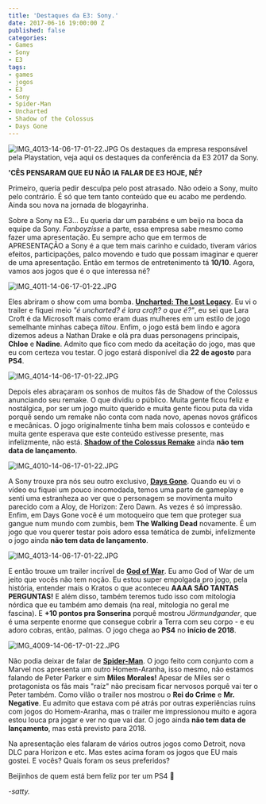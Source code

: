 ```yaml
---
title: 'Destaques da E3: Sony.'
date: 2017-06-16 19:00:00 Z
published: false
categories:
- Games
- Sony
- E3
tags:
- games
- jogos
- E3
- Sony
- Spider-Man
- Uncharted
- Shadow of the Colossus
- Days Gone
---
```


![IMG_4013-14-06-17-01-22.JPG](/uploads/IMG_4013-14-06-17-01-22.JPG)
Os destaques da empresa responsável pela Playstation, veja aqui os destaques da conferência da E3 2017 da Sony.

**'CÊS PENSARAM QUE EU NÃO IA FALAR DE E3 HOJE, NÉ?**

Primeiro, queria pedir desculpa pelo post atrasado. Não odeio a Sony, muito pelo contrário. É só que tem tanto conteúdo que eu acabo me perdendo. Ainda sou nova na jornada de blogayrinha.

Sobre a Sony na E3... Eu queria dar um parabéns e um beijo na boca da equipe da Sony. *Fanboyzisse* a parte, essa empresa sabe mesmo como fazer uma apresentação. Eu sempre acho que em termos de APRESENTAÇÃO a Sony é a que tem mais carinho e cuidado, tiveram vários efeitos, participações, palco movendo e tudo que possam imaginar e querer de uma apresentação. Então em termos de entretenimento tá **10/10**. Agora, vamos aos jogos que é o que interessa né?

![IMG_4011-14-06-17-01-22.JPG](/uploads/IMG_4011-14-06-17-01-22.JPG)

Eles abriram o show com uma bomba. **[Uncharted: The Lost Legacy](https://www.youtube.com/watch?v=i8qzBkHjk_0)**. Eu vi o trailer e fiquei meio *"é uncharted? é lara croft? o que é?"*, eu sei que Lara Croft é da Microsoft mais como eram duas mulheres em um estilo de jogo semelhante minhas cabeça *tiltou*. Enfim, o jogo está bem lindo e agora dizemos adeus a Nathan Drake e olá pra duas personagens principais, **Chloe** e **Nadine**. Admito que fico com medo da aceitação do jogo, mas que eu com certeza vou testar. O jogo estará disponível dia **22 de agosto** para **PS4**.

![IMG_4014-14-06-17-01-22.JPG](/uploads/IMG_4014-14-06-17-01-22.JPG)

Depois eles abraçaram os sonhos de muitos fãs de Shadow of the Colossus anunciando seu remake. O que dividiu o público. Muita gente ficou feliz e nostálgica, por ser um jogo muito querido e muita gente ficou puta da vida porquê sendo um remake não conta com nada novo, apenas novos gráficos e mecânicas. O jogo originalmente tinha bem mais colossos e conteúdo e muita gente esperava que este conteúdo estivesse presente, mas infelizmente, não está. **[Shadow of the Colossus Remake](https://www.youtube.com/watch?v=pdZQ98mWeto)** ainda **não tem data de lançamento**.

![IMG_4010-14-06-17-01-22.JPG](/uploads/IMG_4010-14-06-17-01-22.JPG)

A Sony trouxe pra nós seu outro exclusivo, **[Days Gone](https://youtu.be/SjnyqAXiV0o)**. Quando eu vi o vídeo eu fiquei um pouco incomodada, temos uma parte de gameplay e senti uma estranheza ao ver que o personagem se movimenta muito parecido com a Aloy, de Horizon: Zero Dawn. As vezes é só impressão. Enfim, em Days Gone você é um motoqueiro que tem que proteger sua gangue num mundo com zumbis, bem **The Walking Dead** novamente. É um jogo que vou querer testar pois adoro essa temática de zumbi, infelizmente o jogo ainda **não tem data de lançamento**.

![IMG_4013-14-06-17-01-22.JPG](/uploads/IMG_4013-14-06-17-01-22.JPG)

E então trouxe um trailer incrível de **[God of War](https://www.youtube.com/watch?v=TbAB8Rar3zE)**. Eu amo God of War de um jeito que vocês não tem noção. Eu estou super empolgada pro jogo, pela história, entender mais o Kratos o que aconteceu **AAAA SÃO TANTAS PERGUNTAS!** E além disso, também teremos tudo isso com mitologia nórdica que eu também amo demais (na real, mitologia no geral me fascina). E **+10 pontos pra Sonserina** porquê mostrou *Jörmundgander*, que é uma serpente enorme que consegue cobrir a Terra com seu corpo - e eu adoro cobras, então, palmas. O jogo chega ao **PS4** no **início de 2018**.

![IMG_4009-14-06-17-01-22.JPG](/uploads/IMG_4009-14-06-17-01-22.JPG)

Não podia deixar de falar de **[Spider-Man](https://www.youtube.com/watch?v=K4zm30yeHHE)**. O jogo feito com conjunto com a Marvel nos apresenta um outro Homem-Aranha, isso mesmo, não estamos falando de Peter Parker e sim **Miles Morales!** Apesar de Miles ser o protagonista os fãs mais "raíz" não precisam ficar nervosos porquê vai ter o Peter também. Como vilão o trailer nos mostrou o **Rei do Crime** e **Mr. Negative**. Eu admito que estava com pé atrás por outras experiências ruins com jogos do Homem-Aranha, mas o trailer me impressionou muito e agora estou louca pra jogar e ver no que vai dar. O jogo ainda **não tem data de lançamento**, mas está previsto para 2018.

Na apresentação eles falaram de vários outros jogos como Detroit, nova DLC para Horizon e etc. Mas estes acima foram os jogos que EU mais gostei. E vocês? Quais foram os seus preferidos?

Beijinhos de quem está bem feliz por ter um PS4 💋

*-satty.*